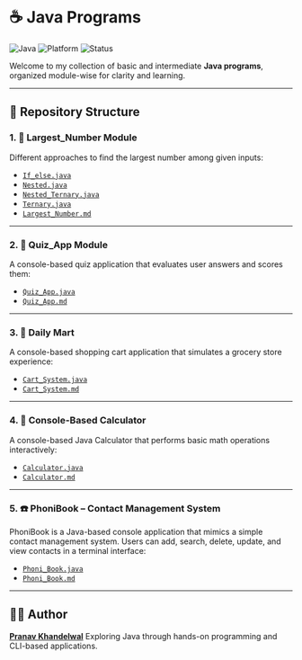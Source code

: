 # ☕ Java Programs

![Java](https://img.shields.io/badge/Language-Java-blue?logo=java&logoColor=white)
![Platform](https://img.shields.io/badge/Platform-Console-lightgrey)
![Status](https://img.shields.io/badge/Project-Active-brightgreen)

Welcome to my collection of basic and intermediate **Java programs**, organized module-wise for clarity and learning.

---

## 📁 Repository Structure

### 1. 🔢 Largest_Number Module

Different approaches to find the largest number among given inputs:

- [`If_else.java`](Largest_Number/If_else.java)
- [`Nested.java`](Largest_Number/Nested.java)
- [`Nested_Ternary.java`](Largest_Number/Nested_Ternary.java)
- [`Ternary.java`](Largest_Number/Ternary.java)
- [`Largest_Number.md`](Largest_Number/Largest_Number.md)

---

### 2. 🧠 Quiz_App Module

A console-based quiz application that evaluates user answers and scores them:

- [`Quiz_App.java`](Quiz_App/Quiz_App.java)
- [`Quiz_App.md`](Quiz_App/Quiz_App.md)
---

### 3. 🛒 Daily Mart

A console-based shopping cart application that simulates a grocery store experience:

- [`Cart_System.java`](Cart_System/Cart_System.java)
- [`Cart_System.md`](Cart_System/Cart_System.md)
  
---

### 4. 🧮 Console-Based Calculator

 A console-based Java Calculator that performs basic math operations interactively:

 - [`Calculator.java`](Calculator/Calculator.java)
 - [`Calculator.md`](Calculator/Calculator.md)

---

### 5. ☎️ PhoniBook – Contact Management System

 PhoniBook is a Java-based console application that mimics a simple contact management system. Users can add, search, delete, update, and view contacts in a terminal interface:

 - [`Phoni_Book.java`](Phone_Book/Phoni_Book.java)
 - [`Phoni_Book.md`](Phone_Book/Phoni_Book.md)

---

## 👨‍💻 Author

[**Pranav Khandelwal**](https://pranavk.tech) 
Exploring Java through hands-on programming and CLI-based applications.
